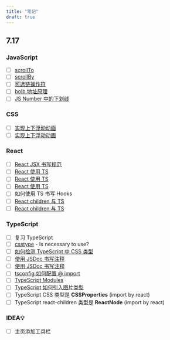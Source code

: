 ```yaml
---
title: "笔记"
draft: true
---
```


## 7.17

### JavaScript

- [ ] [scrollTo](https://developer.mozilla.org/en-US/docs/Web/API/Window/scrollTo)
- [ ] [scrollBy](https://developer.mozilla.org/en-US/docs/Web/API/Window/scrollBy)
- [ ] [可选链操作符](https://developer.mozilla.org/zh-CN/docs/Web/JavaScript/Reference/Operators/Optional_chaining)
- [ ] [bolb 地址原理](https://blog.csdn.net/m0_50618406/article/details/109814553)
- [ ] [JS Number 中的下划线](https://zh.javascript.info/number)

### CSS

- [ ] [实现上下浮动动画](https://www.codeleading.com/article/59713709800/)
- [ ] [实现上下浮动动画](https://www.html.cn/qa/css3/18634.html)

### React

- [ ] [React JSX 书写规范](https://guide.aotu.io/docs/js/react.html#Hooks-%E4%B9%A6%E5%86%99%E8%A7%84%E8%8C%83)
- [ ] [React 使用 TS](https://zhuanlan.zhihu.com/p/69802663)
- [ ] [React 使用 TS](https://juejin.cn/post/6844903684422254606)
- [ ] [React 使用 TS](https://juejin.cn/post/7021674818621669389)
- [ ] 如何使用 TS 书写 Hooks
- [ ] [React children 与 TS](https://zhuanlan.zhihu.com/p/341846282)
- [ ] [React children 与 TS](https://juejin.cn/post/7003628658862604302)

### TypeScript

- [ ] 复习 TypeScript
- [ ] [csstype](https://www.npmjs.com/package/csstype) - Is necessary to use?
- [ ] [如何检测 TypeScript 中 CSS 类型](https://segmentfault.com/q/1010000019991417)
- [ ] [使用 JSDoc 书写注释](https://www.typescriptlang.org/docs/handbook/jsdoc-supported-types.html)
- [ ] [使用 JSDoc 书写注释](https://zhuanlan.zhihu.com/p/400604618)
- [ ] [tsconfig 如何配置 @ import](https://blog.csdn.net/weixin_40662552/article/details/112859046)
- [ ] [TypeScript Modules](https://pengfeixc.com/blogs/javascript/typescript-module-system)
- [ ] [TypeScript 如何引入图片类型](https://www.jianshu.com/p/8133aa3fffa8)
- [ ] TypeScript CSS 类型是 **CSSProperties** (import by react)
- [ ] TypeScript react-children 类型是 **ReactNode** (import by react)

### IDEA💡

- [ ] 主页添加工具栏
